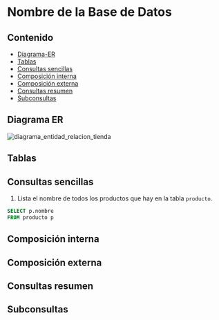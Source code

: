 # Nombre de la Base de Datos

## Contenido

  - [Diagrama-ER](#diagrama-er)
  - [Tablas](#tablas)
  - [Consultas sencillas](#consultas-sencillas)
  - [Composición interna](#composición-interna)
  - [Composición externa](#composición-externa)
  - [Consultas resumen](#consultas-resumen)
  - [Subconsultas](#subconsultas)

## Diagrama ER
![diagrama_entidad_relacion_tienda](./diagramas-entidad-relación/tienda.png)

## Tablas

## Consultas sencillas

1. Lista el nombre de todos los productos que hay en la tabla `producto`.

```sql
SELECT p.nombre
FROM producto p
```

## Composición interna

## Composición externa

## Consultas resumen

## Subconsultas